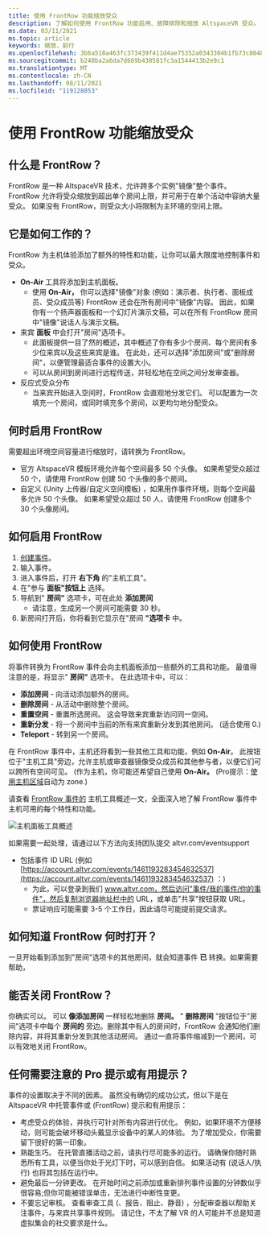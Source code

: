 ```yaml
---
title: 使用 FrontRow 功能缩放受众
description: 了解如何使用 FrontRow 功能启用、故障排除和缩放 AltspaceVR 受众。
ms.date: 03/11/2021
ms.topic: article
keywords: 缩放，前行
ms.openlocfilehash: 3b6a518a463fc373439f411d4ae75352a0343304b1fb73c8848d3bfd5fa19973
ms.sourcegitcommit: b248ba2a6da7d669b430581fc3a1544413b2e9c1
ms.translationtype: MT
ms.contentlocale: zh-CN
ms.lasthandoff: 08/11/2021
ms.locfileid: "119128053"
---
```

# <a name="scaling-your-audiences-with-frontrow-feature"></a>使用 FrontRow 功能缩放受众

## <a name="what-is-frontrow"></a>什么是 FrontRow？

FrontRow 是一种 AltspaceVR 技术，允许跨多个实例"镜像"整个事件。 FrontRow 允许将受众缩放到超出单个房间上限，并可用于在单个活动中容纳大量受众。 如果没有 FrontRow，则受众大小将限制为主环境的空间上限。

## <a name="how-does-it-work"></a>它是如何工作的？

FrontRow 为主机体验添加了额外的特性和功能，让你可以最大限度地控制事件和受众。 

* **On-Air** 工具将添加到主机面板。
    * 使用 **On-Air，** 你可以选择"镜像"对象 (例如：演示者、执行者、面板成员、受众成员等) FrontRow 还会在所有房间中"镜像"内容。 因此，如果你有一个扬声器面板和一个幻灯片演示文稿，可以在所有 FrontRow 房间中"镜像"说话人与演示文稿。
* 来宾 **面板** 中会打开"房间"选项卡。
    * 此面板提供一目了然的概述，其中概述了你有多少个房间、每个房间有多少位来宾以及这些来宾是谁。 在此处，还可以选择"添加房间"或"删除房间"，以便管理最适合事件的设置大小。
    * 可以从房间到房间进行远程传送，并轻松地在空间之间分发审查器。
* 反应式受众分布
    * 当来宾开始进入空间时，FrontRow 会直观地分发它们。 可以配置为一次填充一个房间，或同时填充多个房间，以更均匀地分配受众。

## <a name="when-to-enable-frontrow"></a>何时启用 FrontRow

需要超出环境空间容量进行缩放时，请转换为 FrontRow。

* 官方 AltspaceVR 模板环境允许每个空间最多 50 个头像。 如果希望受众超过 50 个，请使用 FrontRow 创建 50 个头像的多个房间。
* 自定义 (Unity 上传器/自定义空间模板) ，如果用作事件环境，则每个空间最多允许 50 个头像。 如果希望受众超过 50 人，请使用 FrontRow 创建多个 30 个头像房间。

## <a name="how-to-enable-frontrow"></a>如何启用 FrontRow

1. [创建事件](https://account.altvr.com/events/new)。
2. 输入事件。
3. 进入事件后，打开 **右下角** 的"主机工具"。
4. 在"参与 **面板"按钮上** 选择。
5. 导航到" **房间"** 选项卡，可在此处 **添加房间**
    * 请注意，生成另一个房间可能需要 30 秒。 
6. 新房间打开后，你将看到它显示在"房间 **"选项卡** 中。 

## <a name="how-to-use-frontrow"></a>如何使用 FrontRow

将事件转换为 FrontRow 事件会向主机面板添加一些额外的工具和功能。 最值得注意的是，将显示" **房间"** 选项卡。 在此选项卡中，可以：

* **添加房间** - 向活动添加额外的房间。 
* **删除房间** - 从活动中删除整个房间。
* **重置空间** - 重置所选房间。 这会导致来宾重新访问同一空间。
* **重新分发** - 将一个房间中当前的所有来宾重新分发到其他房间。  (适合使用 0.) 
* **Teleport** - 转到另一个房间。

在 FrontRow 事件中，主机还将看到一些其他工具和功能，例如 **On-Air**。 此按钮位于"主机工具"旁边，允许主机或审查器镜像受众成员和其他参与者，以便它们可以跨所有空间可见。  (作为主机，你可能还希望自己使用 **On-Air。**  (Pro提示：[使用主机区域](https://altvr.com/holiday2020/)自动为 zone.) 

请查看 [FrontRow 事件的](../tutorials/host-tools-for-events.md) 主机工具概述一文，全面深入地了解 FrontRow 事件中主机可用的每个特性和功能。

![主机面板工具概述](images/scaling-audiences.png)

如果需要一起处理，请通过以下方法向支持团队提交 altvr.com/eventsupport [](https://help.altvr.com/hc/en-us/requests/new?ticket_form_id=360001833313)

* 包括事件 ID URL (例如 [https://account.altvr.com/events/1461193283454632537](https://account.altvr.com/events/1461193283454632537) ：) 
    * 为此，可以登录到我们 www.altvr.com，然后访问"事件/我的事件/你的事件"，然后复制浏览器地址栏中的 URL，或单击"共享"按钮获取 URL。
    * 票证响应可能需要 3-5 个工作日，因此请尽可能提前提交请求。
 
## <a name="how-will-i-know-when-frontrow-is-on"></a>如何知道 FrontRow 何时打开？

一旦开始看到添加到"房间"选项卡的其他房间，就会知道事件 **已** 转换。如果需要帮助， 
 
## <a name="can-i-turn-off-frontrow"></a>能否关闭 FrontRow？

你确实可以。 可以 **像添加房间** 一样轻松地删除 **房间。** " **删除房间** "按钮位于"房间"选项卡中每个 **房间的** 旁边。删除其中有人的房间时，FrontRow 会通知他们删除内容，并将其重新分发到其他活动房间。 通过一直将事件缩减到一个房间，可以有效地关闭 FrontRow。 
 
## <a name="any-pro-tips-or-helpful-hints-to-be-aware-of"></a>任何需要注意的 Pro 提示或有用提示？

事件的设置取决于不同的因素。 虽然没有确切的成功公式，但以下是在 AltspaceVR 中托管事件或 (FrontRow) 提示和有用提示：
* 考虑受众的体验，并执行可针对所有内容进行优化。 例如，如果环境不方便移动，则可能会破坏移动头戴显示设备中的某人的体验。 为了增加受众，你需要留下很好的第一印象。
* 熟能生巧。 在托管直播活动之前，请执行尽可能多的运行。 请确保你随时熟悉所有工具，以便当你处于光灯下时，可以感到自信。 如果活动有 (说话人/执行) 也将其包括在运行中。
* 避免最后一分钟更改。 在开始时间之前添加或重新排列事件设置的分钟数似乎很容易;但你可能被错误单击，无法进行中断性变更。 
* 不要忘记审核。 查看审查工具 (、报告、阻止、静音) ，分配审查器以帮助关注事件，与来宾共享事件规则。 请记住，不太了解 VR 的人可能并不总是知道虚拟集会的社交要求是什么。